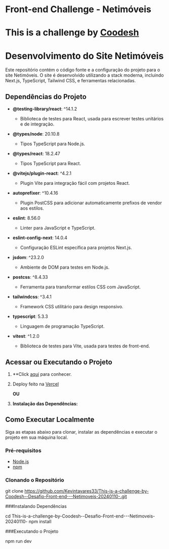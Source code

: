 <h1><span>Front-end Challenge - Netimóveis</span><h1/>
This is a challenge by <a href="https://coodesh.com/">Coodesh</a>

# Desenvolvimento do Site Netimóveis

Este repositório contém o código fonte e a configuração do projeto para o site Netimóveis. O site é desenvolvido utilizando a stack moderna, incluindo Next.js, TypeScript, Tailwind CSS, e ferramentas relacionadas.

## Dependências do Projeto

- **@testing-library/react**: ^14.1.2
  - Biblioteca de testes para React, usada para escrever testes unitários e de integração.

- **@types/node**: 20.10.8
  - Tipos TypeScript para Node.js.

- **@types/react**: 18.2.47
  - Tipos TypeScript para React.

- **@vitejs/plugin-react**: ^4.2.1
  - Plugin Vite para integração fácil com projetos React.

- **autoprefixer**: ^10.4.16
  - Plugin PostCSS para adicionar automaticamente prefixos de vendor aos estilos.

- **eslint**: 8.56.0
  - Linter para JavaScript e TypeScript.

- **eslint-config-next**: 14.0.4
  - Configuração ESLint específica para projetos Next.js.

- **jsdom**: ^23.2.0
  - Ambiente de DOM para testes em Node.js.

- **postcss**: ^8.4.33
  - Ferramenta para transformar estilos CSS com JavaScript.

- **tailwindcss**: ^3.4.1
  - Framework CSS utilitário para design responsivo.

- **typescript**: 5.3.3
  - Linguagem de programação TypeScript.

- **vitest**: ^1.2.0
  - Biblioteca de testes para Vite, usada para testes de front-end.

## Acessar ou Executando o Projeto
1. **Click <a href=''>aqui</a> para conhecer.
2. Deploy feito na <a href='https://vercel.com/'>Vercel</a>

    **OU**

4. **Instalação das Dependências:**
  

## Como Executar Localmente

Siga as etapas abaixo para clonar, instalar as dependências e executar o projeto em sua máquina local.

### Pré-requisitos

- [Node.js](https://nodejs.org/)
- [npm](https://www.npmjs.com/) 

### Clonando o Repositório

git clone https://github.com/Kevintavares33/This-is-a-challenge-by-Coodesh--Desafio-Front-end---Netimoveis-20240110-.git

###Instalando Dependências

cd This-is-a-challenge-by-Coodesh--Desafio-Front-end---Netimoveis-20240110-
npm install

###Executando o Projeto

npm run dev
